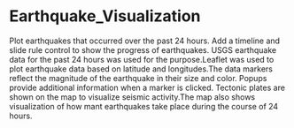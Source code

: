 # Earthquake_Visualization
Plot earthquakes that occurred over the past 24 hours. Add a timeline and slide rule control to show the progress of earthquakes.
USGS earthquake data for the past 24 hours was used for the purpose.Leaflet was used to plot earthquake data based on latitude and longitudes.The data markers reflect the magnitude of the earthquake in their size and color. Popups provide additional information when a marker is clicked. Tectonic plates are shown on the map to visualize seismic activity.The map also shows visualization of how mant earthquakes take place during the course of 24 hours.
